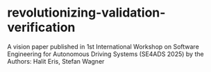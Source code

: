 # revolutionizing-validation-verification
A vision paper published in 1st International Workshop on Software Engineering for Autonomous Driving Systems (SE4ADS 2025) by the Authors: Halit Eris, Stefan Wagner

